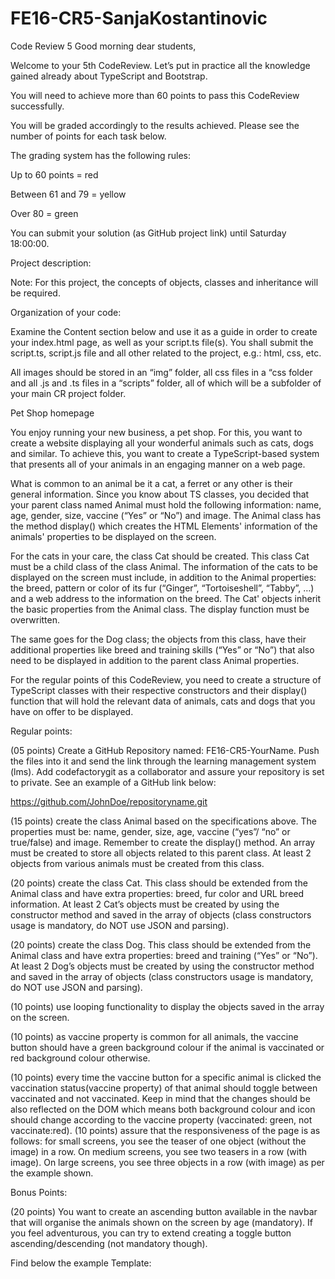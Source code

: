 # FE16-CR5-SanjaKostantinovic
Code Review 5
Good morning dear students,

Welcome to your 5th CodeReview. Let’s put in practice all the knowledge gained already about TypeScript and Bootstrap. 

You will need to achieve more than 60 points to pass this CodeReview successfully. 

You will be graded accordingly to the results achieved. Please see the number of points for each task below. 

The grading system has the following rules:

Up to 60 points = red

Between 61 and 79 = yellow

Over 80 = green

You can submit your solution (as GitHub project link) until Saturday 18:00:00. 


Project description:



Note: For this project, the concepts of objects, classes and inheritance will be required. 

Organization of your code: 

Examine the Content section below and use it as a guide in order to create your index.html page, as well as your script.ts file(s). You shall submit the script.ts, script.js file and all other related to the project, e.g.: html, css, etc. 

All images should be stored in an “img” folder, all css files in a “css folder and all .js and .ts files in a “scripts” folder, all of  which will be a subfolder of your main CR project folder. 
 

Pet Shop homepage 

You enjoy running your new business, a pet shop. For this, you want to create a website displaying all your wonderful animals such as cats, dogs and similar. To achieve this, you want to create a TypeScript-based system that presents all of your animals in an engaging manner on a web page. 
 

What is common to an animal be it a cat, a ferret or any other is their general information. Since you know about TS classes, you decided that your parent class named Animal must hold the following information: name, age, gender, size, vaccine (“Yes” or “No”) and image. The Animal class has the method display() which creates the HTML Elements' information of the animals' properties to be displayed on the screen. 

For the cats in your care, the class Cat should be created. This class Cat must be a child class of the class Animal. The information of the cats to be displayed on the screen must include, in addition to the Animal properties: the breed, pattern or color of its fur (“Ginger”, “Tortoiseshell”, “Tabby”, …) and a web address to the information on the breed. The Cat' objects inherit the basic properties from the Animal class. The display function must be overwritten.  

The same goes for the Dog class; the objects from this class, have their additional properties like breed and training skills (“Yes” or “No”) that also need to be displayed in addition to the parent class Animal properties.    

For the regular points of this CodeReview, you need to create a structure of TypeScript classes with their respective constructors and their display() function that will hold the relevant data of animals, cats and dogs that you have on offer to be displayed. 

Regular points: 

(05 points) Create a GitHub Repository named: FE16-CR5-YourName. Push the files into it and send the link through the learning management system (lms). Add codefactorygit as a collaborator and assure your repository is set to private. See an example of a GitHub link below: 

https://github.com/JohnDoe/repositoryname.git 

(15 points) create the class Animal based on the specifications above. The properties must be: name, gender, size, age, vaccine (“yes”/ “no” or true/false) and image. Remember to create the display() method. An array must be created to store all objects related to this parent class. At least 2 objects from various animals must be created from this class. 

(20 points) create the class Cat. This class should be extended from the Animal class and have extra properties: breed, fur color and URL breed information. At least 2 Cat’s objects must be created by using the constructor method and saved in the array of objects (class constructors usage is mandatory, do NOT use JSON and parsing). 

(20 points) create the class Dog. This class should be extended from the Animal class and have extra properties: breed and training (“Yes” or “No”). At least 2 Dog’s objects must be created by using the constructor method and saved in the array of objects (class constructors usage is mandatory, do NOT use JSON and parsing). 

(10 points) use looping functionality to display the objects saved in the array on the screen. 

(10 points) as vaccine property is common for all animals, the vaccine button should have a green background colour if the animal is vaccinated or red background colour otherwise. 

(10 points) every time the vaccine button for a specific animal is clicked the vaccination status(vaccine property) of that animal should toggle between vaccinated and not vaccinated. Keep in mind that the changes should be also reflected on the DOM which means both background colour and icon should change according to the vaccine property (vaccinated: green, not vaccinate:red).
(10 points) assure that the responsiveness of the page is as follows: for small screens, you see the teaser of one object (without the image) in a row. On medium screens, you see two teasers in a row (with image). On large screens, you see three objects in a row (with image) as per the example shown. 

Bonus Points: 

(20 points) You want to create an ascending button available in the navbar that will organise the animals shown on the screen by age (mandatory). If you feel adventurous, you can try to extend creating a toggle button ascending/descending (not mandatory though). 

Find below the example Template: 
